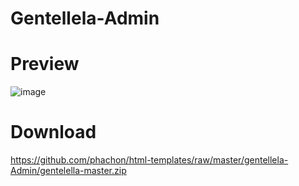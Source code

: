 # Gentellela-Admin

# Preview
![image](https://github.com/phachon/html-templates/blob/master/gentellela-Admin/gentellela.png)

# Download
https://github.com/phachon/html-templates/raw/master/gentellela-Admin/gentelella-master.zip
